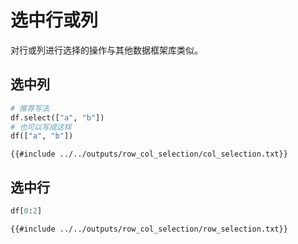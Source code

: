 # 选中行或列

对行或列进行选择的操作与其他数据框架库类似。

## 选中列

```python
# 推荐写法
df.select(["a", "b"])
# 也可以写成这样
df(["a", "b"])
```

```text
{{#include ../../outputs/row_col_selection/col_selection.txt}}
```

## 选中行

```python
df[0:2]
```

```text
{{#include ../../outputs/row_col_selection/row_selection.txt}}
```
